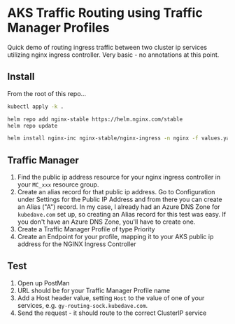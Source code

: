 # AKS Traffic Routing using Traffic Manager Profiles
Quick demo of routing ingress traffic between two cluster ip services utilizing nginx ingress controller. Very basic - no annotations at this point.

## Install

From the root of this repo...

``` bash
kubectl apply -k .

helm repo add nginx-stable https://helm.nginx.com/stable
helm repo update

helm install nginx-inc nginx-stable/nginx-ingress -n nginx -f values.yaml
```

## Traffic Manager

1. Find the public ip address resource for your nginx ingress controller in your `MC_xxx` resource group.
1. Create an alias record for that public ip address. Go to Configuration under Settings for the Public IP Address and from there you can create an Alias ("A") record. In my case, I already had an Azure DNS Zone for `kubedave.com` set up, so creating an Alias record for this test was easy. If you don't have an Azure DNS Zone, you'll have to create one.
1. Create a Traffic Manager Profile of type Priority
1. Create an Endpoint for your profile, mapping it to your AKS public ip address for the NGINX Ingress Controller

## Test

1. Open up PostMan
1. URL should be for your Traffic Manager Profile name
1. Add a Host header value, setting `Host` to the value of one of your services, e.g. `gy-routing-sock.kubedave.com`.
1. Send the request - it should route to the correct ClusterIP service

